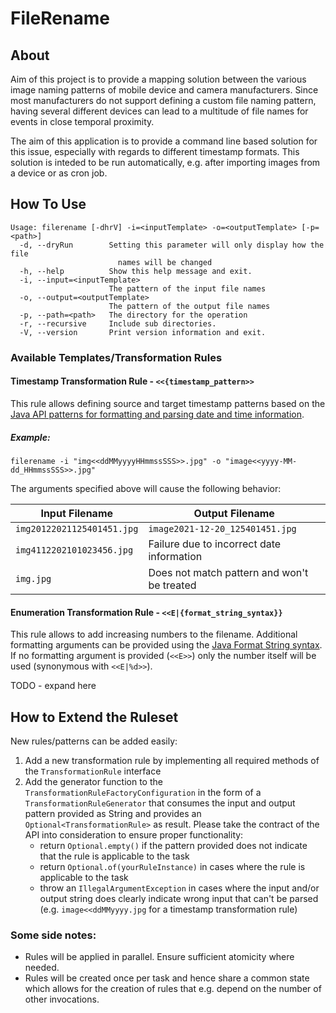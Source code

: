 # FileRename

## About

Aim of this project is to provide a mapping solution between the various image naming patterns of mobile device and
camera manufacturers. Since most manufacturers do not support defining a custom file naming pattern, having several
different devices can lead to a multitude of file names for events in close temporal proximity.

The aim of this application is to provide a command line based solution for this issue, especially with regards to
different timestamp formats. This solution is inteded to be run automatically, e.g. after importing images from a device
or as cron job.

## How To Use

```
Usage: filerename [-dhrV] -i=<inputTemplate> -o=<outputTemplate> [-p=<path>]
  -d, --dryRun        Setting this parameter will only display how the file
                        names will be changed
  -h, --help          Show this help message and exit.
  -i, --input=<inputTemplate>
                      The pattern of the input file names
  -o, --output=<outputTemplate>
                      The pattern of the output file names
  -p, --path=<path>   The directory for the operation
  -r, --recursive     Include sub directories.
  -V, --version       Print version information and exit.
```

### Available Templates/Transformation Rules

#### Timestamp Transformation Rule - `<<{timestamp_pattern>>`

This rule allows defining source and target timestamp patterns based on
the [Java API patterns for formatting and parsing date and time information](https://docs.oracle.com/javase/8/docs/api/java/time/format/DateTimeFormatter.html).

##### Example:

```
filerename -i "img<<ddMMyyyyHHmmssSSS>>.jpg" -o "image<<yyyy-MM-dd_HHmmssSSS>>.jpg" 
```

The arguments specified above will cause the following behavior:

| Input Filename             | Output Filename                             |
|----------------------------|---------------------------------------------|
| `img20122021125401451.jpg` | `image2021-12-20_125401451.jpg`             |
| `img4112202101023456.jpg`  | Failure due to incorrect date information   |
| `img.jpg`                  | Does not match pattern and won't be treated |


#### Enumeration Transformation Rule - `<<E|{format_string_syntax}}`

This rule allows to add increasing numbers to the filename. Additional formatting arguments can be provided using the  [Java Format String syntax](https://docs.oracle.com/en/java/javase/17/docs/api/java.base/java/util/Formatter.html#syntax).
If no formatting argument is provided (`<<E>>`) only the number itself will be used (synonymous with `<<E|%d>>`).

TODO - expand here

## How to Extend the Ruleset

New rules/patterns can be added easily: 
1. Add a new transformation rule by implementing all required methods of the `TransformationRule` interface
2. Add the generator function to the `TransformationRuleFactoryConfiguration` in the form of a `TransformationRuleGenerator` that consumes the input and output pattern provided as String and provides an `Optional<TransformationRule>` as result. Please take the contract of the API into consideration to ensure proper functionality: 
   * return `Optional.empty()` if the pattern provided does not indicate that the rule is applicable to the task
   * return `Optional.of(yourRuleInstance)` in cases where the rule is applicable to the task
   * throw an `IllegalArgumentException` in cases where the input and/or output string does clearly indicate wrong input that can't be parsed (e.g. `image<<ddMMyyyy.jpg` for a timestamp transformation rule)

### Some side notes: 
* Rules will be applied in parallel. Ensure sufficient atomicity where needed.
* Rules will be created once per task and hence share a common state which allows for the creation of rules that e.g. depend on the number of other invocations.